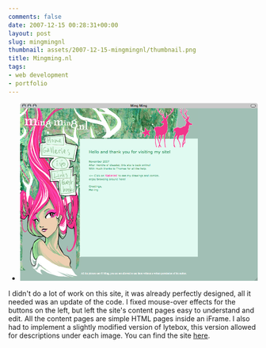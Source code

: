 ```yaml
---
comments: false
date: 2007-12-15 00:28:31+00:00
layout: post
slug: mingmingnl
thumbnail: assets/2007-12-15-mingmingnl/thumbnail.png
title: Mingming.nl
tags:
- web development
- portfolio
---
```


* ![Screenshot](/assets/2007-12-15-mingmingnl/mingming-nl-screenshot-02.png)

I didn't do a lot of work on this site, it was already perfectly designed, all it needed was an update of the code. I fixed mouse-over effects for the buttons on the left, but left the site's content pages easy to understand and edit. All the content pages are simple HTML pages inside an iFrame. I also had to implement a slightly modified version of lytebox, this version allowed for descriptions under each image. You can find the site [here](http://mingming.nl).




